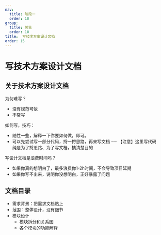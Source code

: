 ```yaml
---
nav:
  title: 阶段一
  order: 10
group:
  title: 总览
  order: 10
title:  写技术方案设计文档
order: 15
---
```


# 写技术方案设计文档

## 关于技术方案设计文档

为何难写？

- 没有规范可依
- 不常写

如何写，技巧：

- 随性一些，解释一下你要如何做，即可。
- 可以先尝试写一部分代码，捋一捋思路，再来写文档 --- 【注意】这里写代码纯是为了捋思路、为了写文档，搞清楚目的

写设计文档是浪费时间吗？

- 如果你真的想明白了，最多浪费你1-2h时间，不会导致项目延期
- 如果你写不出来，说明你没想明白，正好暴露了问题

## 文档目录

- 需求背景：把需求文档贴上
- 范围：整体设计，没有细节
- 模块设计
  - 模块拆分和关系图
  - 各个模块的功能解释